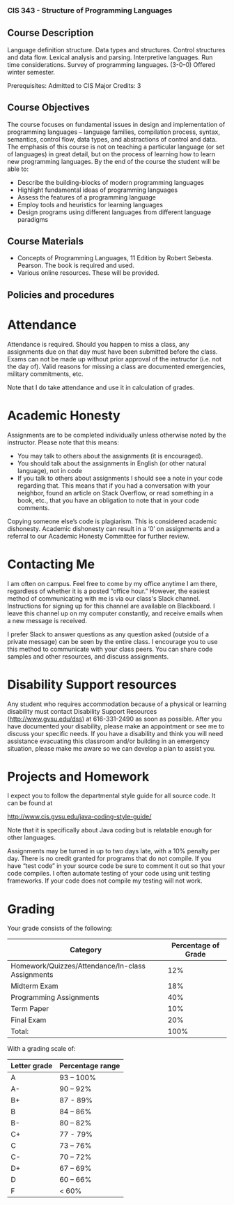 ### CIS 343 - Structure of Programming Languages

## Course Description

Language definition structure. Data types and structures. Control structures and data flow. Lexical analysis and parsing. Interpretive languages. Run time considerations. Survey of programming languages. (3-0-0) Offered winter semester.

Prerequisites: Admitted to CIS Major
Credits: 3

## Course Objectives

The course focuses on fundamental issues in design and implementation of programming languages – language families, compilation process, syntax, semantics, control flow, data types, and abstractions of control and data. The emphasis of this course is not on teaching a particular language (or set of languages) in great detail, but on the process of learning how to learn new programming languages. By the end of the course the student will be able to:

- Describe the building-blocks of modern programming languages
- Highlight fundamental ideas of programming languages
- Assess the features of a programming language
- Employ tools and heuristics for learning languages
- Design programs using different languages from different language paradigms

## Course Materials

- Concepts of Programming Languages, 11 Edition by Robert Sebesta.  Pearson.  The book is required and used.
- Various online resources.  These will be provided.

## Policies and procedures

# Attendance

Attendance is required.  Should you happen to miss a class, any assignments due on that day must have been submitted before the class.  Exams can not be made up without prior approval of the instructor (i.e. not the day of).
Valid reasons for missing a class are documented emergencies, military commitments, etc.

Note that I do take attendance and use it in calculation of grades.

# Academic Honesty

Assignments are to be completed individually unless otherwise noted by the instructor.  Please note that this means:

- You may talk to others about the assignments (it is encouraged).
- You should talk about the assignments in English (or other natural language), not in code
- If you talk to others about assignments I should see a note in your code regarding that.  This means that if you had a conversation with your neighbor, found an article on Stack Overflow, or read something in a book, etc., that you have an obligation to note that in your code comments.

Copying someone else’s code is plagiarism.  This is considered academic dishonesty.  Academic dishonesty can result in a ‘0’ on assignments and a referral to our Academic Honesty Committee for further review.

# Contacting Me

I am often on campus.  Feel free to come by my office anytime I am there, regardless of whether it is a posted “office hour.”  However, the easiest method of communicating with me is via our class's Slack channel.  Instructions for signing up for this channel are available on Blackboard.  I leave this channel up on my computer constantly, and receive emails when a new message is received.

I prefer Slack to answer questions as any question asked (outside of a private message) can be seen by the entire class.  I encourage you to use this method to communicate with your class peers.  You can share code samples and other resources, and discuss assignments.

# Disability Support resources

Any student who requires accommodation because of a physical or learning disability must contact Disability Support Resources (http://www.gvsu.edu/dss) at 616-331-2490 as soon as possible. After you have documented your disability, please make an appointment or see me to discuss your specific needs.
If you have a disability and think you will need assistance evacuating this classroom and/or building in an emergency situation, please make me aware so we can develop a plan to assist you.

# Projects and Homework

I expect you to follow the departmental style guide for all source code.  It can be found at

http://www.cis.gvsu.edu/java-coding-style-guide/

Note that it is specifically about Java coding but is relatable enough for other languages.

Assignments may be turned in up to two days late, with a 10% penalty per day.  There is no credit granted for programs that do not compile.  If you have “test code” in your source code be sure to comment it out so that your code compiles.  I often automate testing of your code using unit testing frameworks.  If your code does not compile my testing will not work.

# Grading

Your grade consists of the following:

| Category |Percentage of Grade |
|----------|--------------------|
| Homework/Quizzes/Attendance/In-class Assignments | 12% |
| Midterm Exam | 18% |
| Programming Assignments | 40% |
| Term Paper | 10%|
| Final Exam | 20%|
| Total: | 100%|

With a grading scale of:

| Letter grade | Percentage range |
|--------------|------------------|
| A	 | 93 – 100% |
| A- | 90 – 92% |
| B+ | 87 - 89% |
| B  | 84 – 86% |
| B- | 80 – 82% |
| C+ | 77 - 79% |
| C  | 73 – 76% |
| C- | 70 – 72% |
| D+ | 67 – 69% |
| D  | 60 – 66% |
| F	 | < 60% |
